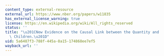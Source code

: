 ```yaml
---
content_type: external-resource
external_url: https://www.nber.org/papers/w11835
has_external_license_warning: true
license: https://en.wikipedia.org/wiki/All_rights_reserved
status: ''
title: "\u201CNew Evidence on the Causal Link between the Quantity and Quality of\
  \ Children.\u201D"
uid: 5a6487f3-788f-445a-8a15-174868ee7ef5
wayback_url: ''
---
```

